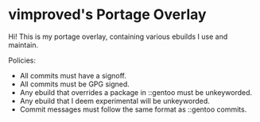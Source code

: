 # vimproved's Portage Overlay
Hi! This is my portage overlay, containing various ebuilds I use and maintain.

Policies:
- All commits must have a signoff.
- All commits must be GPG signed.
- Any ebuild that overrides a package in ::gentoo must be unkeyworded.
- Any ebuild that I deem experimental will be unkeyworded.
- Commit messages must follow the same format as ::gentoo commits.
